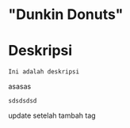 "Dunkin Donuts"
=

# Deskripsi
    Ini adalah deskripsi
asasas

    sdsdsdsd

update setelah tambah tag


